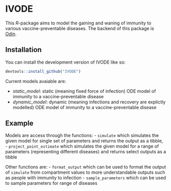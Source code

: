 
<!-- README.md is generated from README.Rmd. Please edit that file -->

# IVODE

<!-- badges: start -->
<!-- badges: end -->

This *R*-package aims to model the gaining and waning of immunity to
various vaccine-preventable diseases. The backend of this package is
[Odin](https://github.com/mrc-ide/odin).

## Installation

You can install the development version of IVODE like so:

``` r
devtools::install_github("IVODE")
```

Current models avaiable are:

- *static_model*: static (meaning fixed force of infection) ODE model of
  immunity to a vaccine-preventable disease
- *dynamic_model*: dynamic (meaning infections and recovery are
  explictly modelled) ODE model of immunity to a vaccine-preventable
  disease

## Example

Models are access through the functions: - `simulate` which simulates
the given model for single set of parameters and returns the output as a
tibble, - `project_point_estimate` which simulates the given model for a
range of parameters (representing different diseases) and returns select
outputs as a tibble

Other functions are: - `format_output` which can be used to format the
output of `simulate` from compartment values to more understandable
outputs such as people with immunity to infection - `sample_parameters`
which can be used to sample parameters for range of diseases
